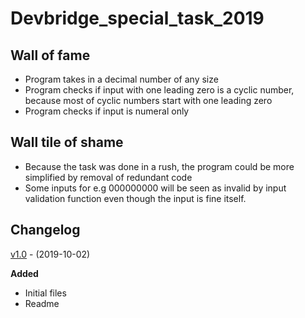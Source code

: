 # Devbridge_special_task_2019

## Wall of fame
- Program takes in a decimal number of any size 
- Program checks if input with one leading zero is a cyclic number, because most of cyclic numbers start with one leading zero
- Program checks if input is numeral only

## Wall tile of shame

- Because the task was done in a rush, the program could be more simplified by removal of redundant code
- Some inputs for e.g 000000000 will be seen as invalid by input validation function even though the input is fine itself.

## Changelog

[v1.0](https://github.com/gitguuddd/Devbridge_special_task_2019/releases/tag/v1.0) - (2019-10-02)

**Added**

- Initial files
- Readme
